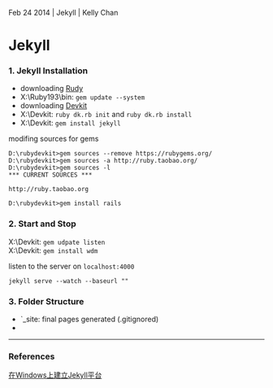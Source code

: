 Feb 24 2014 | Jekyll | Kelly Chan
# Jekyll

### 1. Jekyll Installation
- downloading [Rudy](http://rubyforge.org/frs/?group_id=167)
- X:\Ruby193\bin: `gem update --system`
- downloading [Devkit](https://github.com/oneclick/rubyinstaller/downloads/)
- X:\Devkit: `ruby dk.rb init` and `ruby dk.rb install`
- X:\Devkit: `gem install jekyll`

modifing sources for gems
```
D:\rubydevkit>gem sources --remove https://rubygems.org/
D:\rubydevkit>gem sources -a http://ruby.taobao.org/
D:\rubydevkit>gem sources -l
*** CURRENT SOURCES ***

http://ruby.taobao.org

D:\rubydevkit>gem install rails
```

### 2. Start and Stop

X:\Devkit: `gem udpate listen`  
X:\Devkit: `gem install wdm`  

listen to the server on `localhost:4000` 
```
jekyll serve --watch --baseurl ""
```

### 3. Folder Structure

- `_site: final pages generated (.gitignored)
- 


---
### References
[在Windows上建立Jekyll平台](http://pengx17.me/learning/jekyll/2013/06/03/setup-local-jekyll-server-on-windows/)
